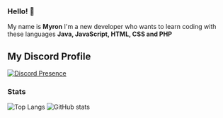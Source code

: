 ### Hello! 👋

My name is **Myron** I'm a new developer who wants to learn coding with these languages **Java, JavaScript, HTML, CSS and PHP**

## My Discord Profile
[![Discord Presence](https://lanyard-profile-readme.vercel.app/api/427872440694210560)](https://discord.com/users/427872440694210560)

### Stats
![Top Langs](https://github-readme-stats.vercel.app/api/top-langs/?username=ItsJustMyron)
![GitHub stats](https://github-readme-stats.vercel.app/api?username=ItsJustMyron&show_icons=true)

